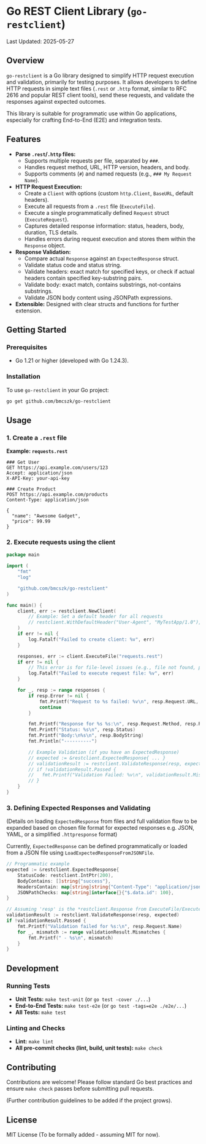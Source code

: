 # Go REST Client Library (`go-restclient`)

Last Updated: 2025-05-27

## Overview

`go-restclient` is a Go library designed to simplify HTTP request execution and validation, primarily for testing purposes. It allows developers to define HTTP requests in simple text files (`.rest` or `.http` format, similar to RFC 2616 and popular REST client tools), send these requests, and validate the responses against expected outcomes.

This library is suitable for programmatic use within Go applications, especially for crafting End-to-End (E2E) and integration tests.

## Features

- **Parse `.rest`/`.http` files:** 
    - Supports multiple requests per file, separated by `###`.
    - Handles request method, URL, HTTP version, headers, and body.
    - Supports comments (`#`) and named requests (e.g., `### My Request Name`).
- **HTTP Request Execution:**
    - Create a `Client` with options (custom `http.Client`, `BaseURL`, default headers).
    - Execute all requests from a `.rest` file (`ExecuteFile`).
    - Execute a single programmatically defined `Request` struct (`ExecuteRequest`).
    - Captures detailed response information: status, headers, body, duration, TLS details.
    - Handles errors during request execution and stores them within the `Response` object.
- **Response Validation:**
    - Compare actual `Response` against an `ExpectedResponse` struct.
    - Validate status code and status string.
    - Validate headers: exact match for specified keys, or check if actual headers contain specified key-substring pairs.
    - Validate body: exact match, contains substrings, not-contains substrings.
    - Validate JSON body content using JSONPath expressions.
- **Extensible:** Designed with clear structs and functions for further extension.

## Getting Started

### Prerequisites

- Go 1.21 or higher (developed with Go 1.24.3).

### Installation

To use `go-restclient` in your Go project:

```bash
go get github.com/bmcszk/go-restclient
```

## Usage

### 1. Create a `.rest` file

**Example: `requests.rest`**
```http
### Get User
GET https://api.example.com/users/123
Accept: application/json
X-API-Key: your-api-key

### Create Product
POST https://api.example.com/products
Content-Type: application/json

{
  "name": "Awesome Gadget",
  "price": 99.99
}
```

### 2. Execute requests using the client

```go
package main

import (
	"fmt"
	"log"

	"github.com/bmcszk/go-restclient"
)

func main() {
	client, err := restclient.NewClient(
		// Example: Set a default header for all requests
		// restclient.WithDefaultHeader("User-Agent", "MyTestApp/1.0"),
	)
	if err != nil {
		log.Fatalf("Failed to create client: %v", err)
	}

	responses, err := client.ExecuteFile("requests.rest")
	if err != nil {
		// This error is for file-level issues (e.g., file not found, parse error for whole file)
		log.Fatalf("Failed to execute request file: %v", err)
	}

	for _, resp := range responses {
		if resp.Error != nil {
			fmt.Printf("Request to %s failed: %v\n", resp.Request.URL, resp.Error)
			continue
		}

		fmt.Printf("Response for %s %s:\n", resp.Request.Method, resp.Request.URL)
		fmt.Printf("Status: %s\n", resp.Status)
		fmt.Printf("Body:\n%s\n", resp.BodyString)
		fmt.Println("----------")

		// Example Validation (if you have an ExpectedResponse)
		// expected := &restclient.ExpectedResponse{ ... }
		// validationResult := restclient.ValidateResponse(resp, expected)
		// if !validationResult.Passed {
		// 	 fmt.Printf("Validation Failed: %v\n", validationResult.Mismatches)
		// }
	}
}

```

### 3. Defining Expected Responses and Validating

(Details on loading `ExpectedResponse` from files and full validation flow to be expanded based on chosen file format for expected responses e.g. JSON, YAML, or a simplified `.httpresponse` format)

Currently, `ExpectedResponse` can be defined programmatically or loaded from a JSON file using `LoadExpectedResponseFromJSONFile`.

```go
// Programmatic example
expected := &restclient.ExpectedResponse{
    StatusCode: restclient.IntPtr(200),
    BodyContains: []string{"success"},
    HeadersContain: map[string]string{"Content-Type": "application/json"},
    JSONPathChecks: map[string]interface{}{"$.data.id": 100},
}

// Assuming 'resp' is the *restclient.Response from ExecuteFile/ExecuteRequest
validationResult := restclient.ValidateResponse(resp, expected)
if !validationResult.Passed {
    fmt.Printf("Validation failed for %s:\n", resp.Request.Name)
    for _, mismatch := range validationResult.Mismatches {
        fmt.Printf(" - %s\n", mismatch)
    }
}
```

## Development

### Running Tests

- **Unit Tests:** `make test-unit` (or `go test -cover ./...`)
- **End-to-End Tests:** `make test-e2e` (or `go test -tags=e2e ./e2e/...`)
- **All Tests:** `make test`

### Linting and Checks

- **Lint:** `make lint`
- **All pre-commit checks (lint, build, unit tests):** `make check`

## Contributing

Contributions are welcome! Please follow standard Go best practices and ensure `make check` passes before submitting pull requests.

(Further contribution guidelines to be added if the project grows).

## License

MIT License (To be formally added - assuming MIT for now). 
